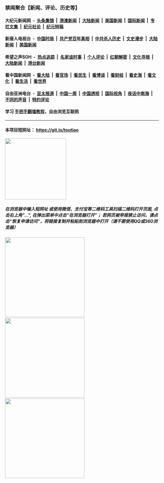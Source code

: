 ### 禁闻聚合【新闻、评论、历史等】

#### 大纪元新闻网 &nbsp;-&nbsp; [头条集锦](indexes/E头条集锦.md?t=02060544) &nbsp;|&nbsp; [港澳新闻](indexes/E港澳新闻.md?t=02060544)  &nbsp;|&nbsp; [大陆新闻](indexes/E大陆新闻.md?t=02060544) &nbsp;|&nbsp; [美国新闻](indexes/E美国新闻.md?t=02060544) &nbsp;|&nbsp; [国际新闻](indexes/E国际新闻.md?t=02060544) &nbsp;|&nbsp; [专栏文集](indexes/E专栏文集.md?t=02060544) &nbsp;|&nbsp; [纪元社论](indexes/E纪元社论.md?t=02060544) &nbsp;|&nbsp; [纪元特稿](indexes/E纪元特稿.md?t=02060544) 

#### 新唐人电视台 &nbsp;-&nbsp; [中国时局](indexes/N中国时局.md?t=02060544) &nbsp;|&nbsp; [共产党百年真相](indexes/N共产党百年真相.md?t=02060544) &nbsp;|&nbsp; [中共杀人历史](indexes/N中共杀人历史.md?t=02060544) &nbsp;|&nbsp; [文史漫步](indexes/N文史漫步.md?t=02060544) &nbsp;|&nbsp; [大陆新闻](indexes/N大陆新闻.md?t=02060544) &nbsp;|&nbsp; [美国新闻](indexes/N美国新闻.md?t=02060544)

#### 希望之声SOH &nbsp;-&nbsp; [热点追踪](indexes/H热点追踪.md?t=02060544) &nbsp;|&nbsp; [名家谈时事](indexes/H名家谈时事.md?t=02060544) &nbsp;|&nbsp; [个人评论](indexes/H个人评论.md?t=02060544)  &nbsp;|&nbsp; [红朝解密](indexes/H红朝解密.md?t=02060544) &nbsp;|&nbsp; [文化寻根](indexes/H文化寻根.md?t=02060544) &nbsp;|&nbsp; [大陆新闻](indexes/H大陆新闻.md?t=02060544) &nbsp;|&nbsp; [港台新闻](indexes/H港台新闻.md?t=02060544)

#### 看中国新闻网 &nbsp;-&nbsp; [看大陆](indexes/S看大陆.md?t=02060544) &nbsp;|&nbsp; [看官场](indexes/S看官场.md?t=02060544) &nbsp;|&nbsp; [看民生](indexes/S看民生.md?t=02060544)  &nbsp;|&nbsp; [看博谈](indexes/S看博谈.md?t=02060544) &nbsp;|&nbsp; [看财经](indexes/S看财经.md?t=02060544) &nbsp;|&nbsp; [看史海](indexes/S看史海.md?t=02060544) &nbsp;|&nbsp; [看文化](indexes/S看文化.md?t=02060544) &nbsp;|&nbsp; [看生活](indexes/S看生活.md?t=02060544) &nbsp;|&nbsp; [看世界](indexes/S看世界.md?t=02060544)

#### 自由亚洲电台 &nbsp;-&nbsp; [亚太报道](indexes/R亚太报道.md?t=02060544) &nbsp;|&nbsp; [中国一周](indexes/R中国一周.md?t=02060544) &nbsp;|&nbsp; [中国透视](indexes/R中国透视.md?t=02060544)  &nbsp;|&nbsp; [国际视角](indexes/R国际视角.md?t=02060544) &nbsp;|&nbsp; [夜话中南海](indexes/R夜话中南海.md?t=02060544) &nbsp;|&nbsp; [不同的声音](indexes/R不同的声音.md?t=02060544) &nbsp;|&nbsp; [特约评论](indexes/R特约评论.md?t=02060544)

#### 学习 [手把手翻墙教程](https://github.com/gfw-breaker/guides/wiki)，自由浏览互联网

----

#### 本项目短网址： https://git.io/toutiao
<img src="https://raw.githubusercontent.com/gfw-breaker/banned-news/master/scripts/img/qr.png" width="200px"/>  

##### 在浏览器中输入短网址 或使用微信、支付宝等二维码工具扫描二维码打开页面, 点击右上角"...", 在弹出菜单中点击“在浏览器打开”； 若网页被举报禁止访问，请点击“恢复申请访问”，将链接复制并粘贴到浏览器中打开（请不要使用QQ或360浏览器）

<img src="https://raw.githubusercontent.com/gfw-breaker/banned-news/master/scripts/img/1.png" width="260px"/> &nbsp; <img src="https://raw.githubusercontent.com/gfw-breaker/banned-news/master/scripts/img/2.png" width="260px"/> &nbsp; <img src="https://raw.githubusercontent.com/gfw-breaker/banned-news/master/scripts/img/3.png" width="260px"/>
